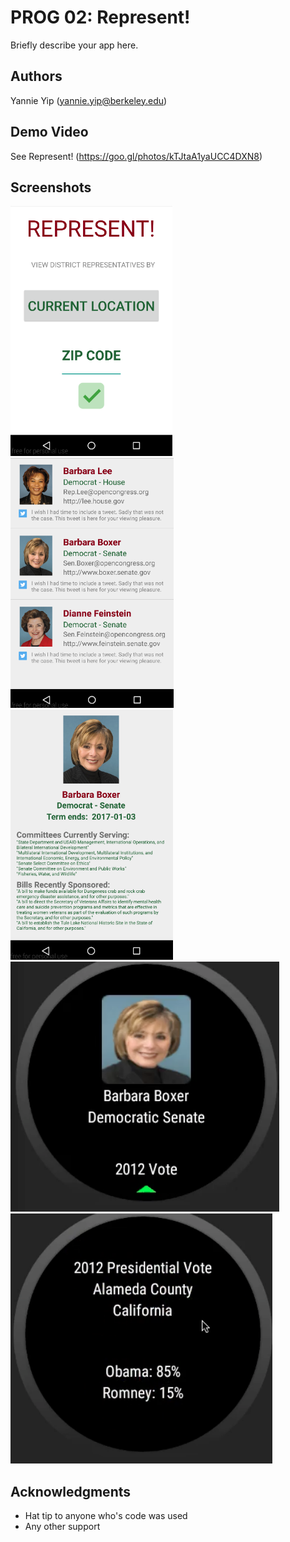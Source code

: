 # PROG 02: Represent!

Briefly describe your app here.

## Authors

Yannie Yip ([yannie.yip@berkeley.edu](mailto:your_email@berkeley.edu))

## Demo Video

See Represent! (https://goo.gl/photos/kTJtaA1yaUCC4DXN8)

## Screenshots

<img src="screenshots/mobile_screen_1.png" height="400" alt="Screenshot"/>
<img src="screenshots/mobile_screen_2.png" height="400" alt="Screenshot"/>
<img src="screenshots/mobile_screen_3.png" height="400" alt="Screenshot"/>
<img src="screenshots/wear_screen_1.png" height="400" alt="Screenshot"/>
<img src="screenshots/wear_screen_2.png" height="400" alt="Screenshot"/>

## Acknowledgments

* Hat tip to anyone who's code was used
* Any other support
